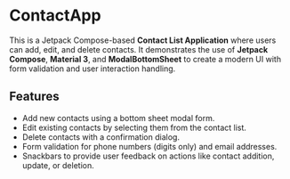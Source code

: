 # ContactApp

This is a Jetpack Compose-based **Contact List Application** where users can add, edit, and delete contacts. It demonstrates the use of **Jetpack Compose**, **Material 3**, and **ModalBottomSheet** to create a modern UI with form validation and user interaction handling.

## Features

- Add new contacts using a bottom sheet modal form.
- Edit existing contacts by selecting them from the contact list.
- Delete contacts with a confirmation dialog.
- Form validation for phone numbers (digits only) and email addresses.
- Snackbars to provide user feedback on actions like contact addition, update, or deletion.
